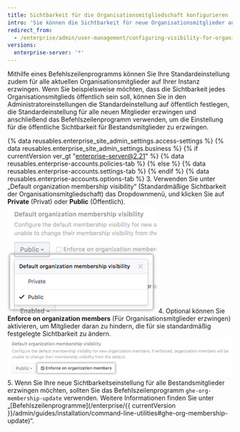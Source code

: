 ```yaml
---
title: Sichtbarkeit für die Organisationsmitgliedschaft konfigurieren
intro: 'Sie können die Sichtbarkeit für neue Organisationsmitglieder auf Ihrer gesamten Instanz auf öffentlich oder auf privat festlegen. Darüber hinaus können Sie Mitglieder daran hindern, die für sie standardmäßig festgelegte Sichtbarkeit zu ändern.'
redirect_from:
  - /enterprise/admin/user-management/configuring-visibility-for-organization-membership
versions:
  enterprise-server: '*'
---
```


Mithilfe eines Befehlszeilenprogramms können Sie Ihre Standardeinstellung zudem für alle aktuellen Organisationsmitglieder auf Ihrer Instanz erzwingen. Wenn Sie beispielsweise möchten, dass die Sichtbarkeit jedes Organisationsmitglieds öffentlich sein soll, können Sie in den Administratoreinstellungen die Standardeinstellung auf öffentlich festlegen, die Standardeinstellung für alle neuen Mitglieder erzwingen und anschließend das Befehlszeilenprogramm verwenden, um die Einstellung für die öffentliche Sichtbarkeit für Bestandsmitglieder zu erzwingen.

{% data reusables.enterprise_site_admin_settings.access-settings %}
{% data reusables.enterprise_site_admin_settings.business %}
{% if currentVersion ver_gt "enterprise-server@2.21" %}
{% data reusables.enterprise-accounts.policies-tab %}
{% else %}
{% data reusables.enterprise-accounts.settings-tab %}
{% endif %}
{% data reusables.enterprise-accounts.options-tab %}
3. Verwenden Sie unter „Default organization membership visibility“ (Standardmäßige Sichtbarkeit der Organisationsmitgliedschaft) das Dropdownmenü, und klicken Sie auf **Private** (Privat) oder **Public** (Öffentlich). ![Dropdownmenü mit der Option, um die standardmäßige Sichtbarkeit der Organisationsmitgliedschaft als öffentlich oder privat zu konfigurieren](/assets/images/enterprise/site-admin-settings/default-organization-membership-visibility-drop-down-menu.png)
4. Optional können Sie **Enforce on organization members** (Für Organisationsmitglieder erzwingen) aktivieren, um Mitglieder daran zu hindern, die für sie standardmäßig festgelegte Sichtbarkeit zu ändern. ![Kontrollkästchen zum Erzwingen der Standardeinstellung für alle Mitglieder](/assets/images/enterprise/site-admin-settings/enforce-default-org-membership-visibility-setting.png)
5. Wenn Sie Ihre neue Sichtbarkeitseinstellung für alle Bestandsmitglieder erzwingen möchten, sollten Sie das Befehlszeilenprogramm `ghe-org-membership-update` verwenden. Weitere Informationen finden Sie unter „[Befehlszeilenprogramme](/enterprise/{{ currentVersion }}/admin/guides/installation/command-line-utilities#ghe-org-membership-update)“.
